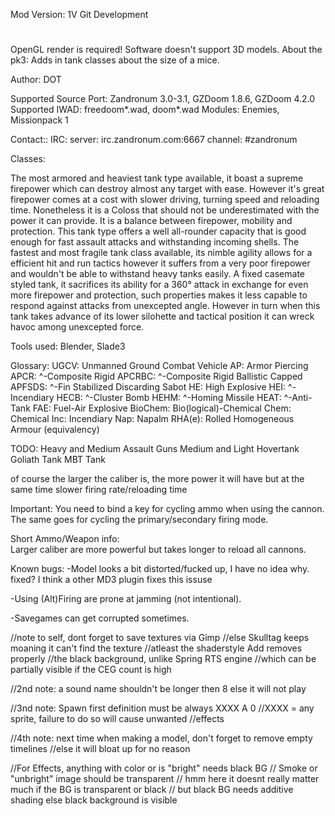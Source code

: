 Mod Version: 1V Git Development
#

OpenGL render is required!
Software doesn't support 3D models.
About the pk3:
Adds in tank classes about the size of a mice.

Author:
DOT

Supported Source Port: Zandronum 3.0-3.1, GZDoom 1.8.6, GZDoom 4.2.0
Supported IWAD: freedoom*.wad, doom*.wad
Modules: Enemies, Missionpack 1

Contact::
IRC:
server: irc.zandronum.com:6667
channel: #zandronum

Classes:

<Heavy Tank>
The most armored and heaviest tank type available, it boast a supreme firepower
which can destroy almost any target with ease. However it's great firepower comes
at a cost with slower driving, turning speed and reloading time. Nonetheless
it is a Coloss that should not be underestimated with the power it can provide.

<Medium Tank>
It is a balance between firepower, mobility and protection. This tank type
offers a well all-rounder capacity that is good enough for fast assault attacks
and withstanding incoming shells.

<Light Tank>
The fastest and most fragile tank class available, its nimble agility allows 
for a efficient hit and run tactics however it suffers from a very poor firepower
and wouldn't be able to withstand heavy tanks easily. 

<Medium Assault Gun>
A fixed casemate styled tank, it sacrifices its ability for a 360° attack in 
exchange for even more firepower and protection, such properties makes it less 
capable to respond against attacks from unexcepted angle. However in turn when
this tank takes advance of its lower silohette and tactical position it can wreck
havoc among unexcepted force.

<Heavy Assault Gun>

Tools used:
Blender, Slade3

Glossary: 
UGCV:    Unmanned Ground Combat Vehicle
AP:      Armor Piercing
APCR:    ^-Composite Rigid
APCRBC:  ^-Composite Rigid Ballistic Capped
APFSDS:  ^-Fin Stabilized Discarding Sabot
HE:      High Explosive
HEI:     ^-Incendiary
HECB:    ^-Cluster Bomb 
HEHM:    ^-Homing Missile
HEAT:    ^-Anti-Tank
FAE:     Fuel-Air Explosive
BioChem: Bio(logical)-Chemical
Chem:    Chemical
Inc:     Incendiary
Nap:     Napalm
RHA(e):  Rolled Homogeneous Armour (equivalency)	


TODO:
Heavy and Medium Assault Guns
Medium and Light Hovertank
Goliath Tank
MBT Tank

	
of course the larger the caliber is, the more power it will have
but at the same time slower firing rate/reloading time

Important: You need to bind a key for cycling ammo when 
using the cannon. The same  goes for cycling the primary/secondary 
firing mode.

Short Ammo/Weapon info:  
Larger caliber are more powerful but takes longer to reload
all cannons.




Known bugs:
-Model looks a bit distorted/fucked up, I have no idea why.
fixed? I think a other MD3 plugin fixes this issuse

-Using (Alt)Firing are prone at jamming (not intentional).

-Savegames can get corrupted sometimes.
 

//note to self, dont forget to save textures via Gimp
//else Skulltag keeps moaning it can't find the texture
//atleast the shaderstyle Add removes properly
//the black background, unlike Spring RTS engine
//which can be partially visible if the CEG count is high

//2nd note: a sound name shouldn't be longer then 8 else it will not play


//3nd note: Spawn first definition must be always XXXX A 0
//XXXX = any sprite, failure to do so will cause unwanted
//effects 

//4th note: next time when making a model, don't forget to remove empty timelines
//else it will bloat up for no reason

//For Effects, anything with color or is "bright" needs black BG
// Smoke or "unbright" image should be transparent 
// hmm here it doesnt really matter much if the BG is transparent or black
// but black BG needs additive shading else black background is visible

